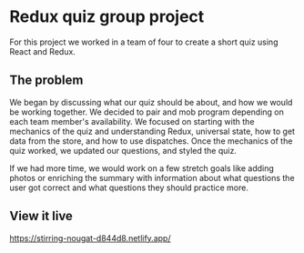 # Redux quiz group project

For this project we worked in a team of four to create a short quiz using React and Redux.


## The problem

We began by discussing what our quiz should be about, and how we would be working together.  We decided to pair and mob program depending on each team member's availability. We focused on starting with the mechanics of the quiz and understanding Redux, universal state, how to get data from the store, and how to use dispatches.  Once the mechanics of the quiz worked, we updated our questions, and styled the quiz.

If we had more time, we would work on a few stretch goals like adding photos or enriching the summary with information about what questions the user got correct and what questions they should practice more.

## View it live

https://stirring-nougat-d844d8.netlify.app/
